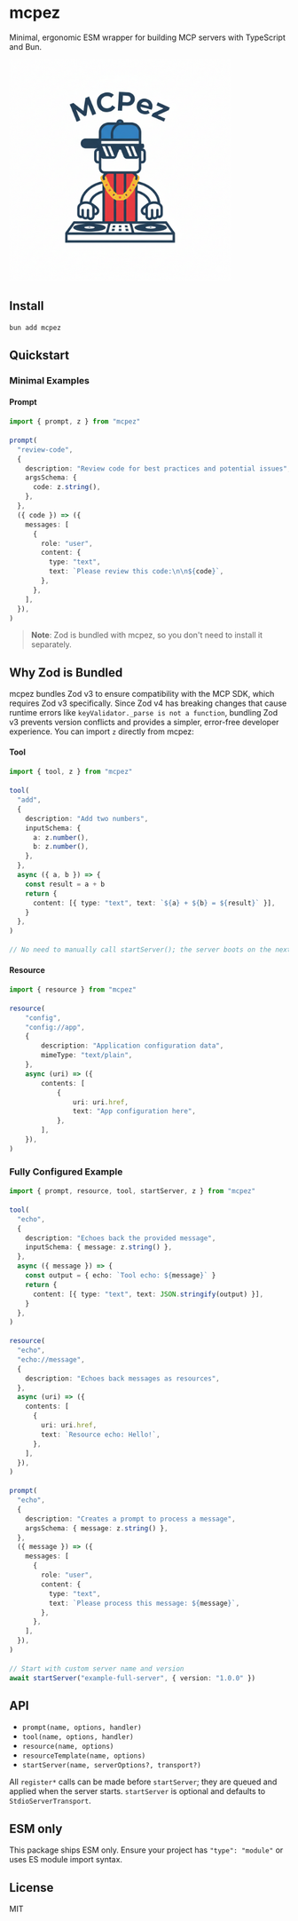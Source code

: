 # mcpez

Minimal, ergonomic ESM wrapper for building MCP servers with TypeScript and Bun.

<img src="./mcpez.png" alt="mcpez" style="max-height: 400px;" />

## Install

```bash
bun add mcpez
```

## Quickstart

### Minimal Examples

#### Prompt

<!-- Source: tests/examples/prompt.poem.ts -->

```ts
import { prompt, z } from "mcpez"

prompt(
  "review-code",
  {
    description: "Review code for best practices and potential issues",
    argsSchema: {
      code: z.string(),
    },
  },
  ({ code }) => ({
    messages: [
      {
        role: "user",
        content: {
          type: "text",
          text: `Please review this code:\n\n${code}`,
        },
      },
    ],
  }),
)
```

> **Note**: Zod is bundled with mcpez, so you don't need to install it separately.

## Why Zod is Bundled

mcpez bundles Zod v3 to ensure compatibility with the MCP SDK, which requires Zod v3 specifically. Since Zod v4 has breaking changes that cause runtime errors like `keyValidator._parse is not a function`, bundling Zod v3 prevents version conflicts and provides a simpler, error-free developer experience. You can import `z` directly from mcpez:

#### Tool

<!-- Source: tests/examples/tool.minimal.ts -->

```ts
import { tool, z } from "mcpez"

tool(
  "add",
  {
    description: "Add two numbers",
    inputSchema: {
      a: z.number(),
      b: z.number(),
    },
  },
  async ({ a, b }) => {
    const result = a + b
    return {
      content: [{ type: "text", text: `${a} + ${b} = ${result}` }],
    }
  },
)

// No need to manually call startServer(); the server boots on the next tick.
```

#### Resource

<!-- Source: tests/examples/resource.minimal.ts -->

```ts
import { resource } from "mcpez"

resource(
    "config",
    "config://app",
    {
        description: "Application configuration data",
        mimeType: "text/plain",
    },
    async (uri) => ({
        contents: [
            {
                uri: uri.href,
                text: "App configuration here",
            },
        ],
    }),
)
```

### Fully Configured Example

<!-- Source: tests/examples/full.server.ts -->

```ts
import { prompt, resource, tool, startServer, z } from "mcpez"

tool(
  "echo",
  {
    description: "Echoes back the provided message",
    inputSchema: { message: z.string() },
  },
  async ({ message }) => {
    const output = { echo: `Tool echo: ${message}` }
    return {
      content: [{ type: "text", text: JSON.stringify(output) }],
    }
  },
)

resource(
  "echo",
  "echo://message",
  {
    description: "Echoes back messages as resources",
  },
  async (uri) => ({
    contents: [
      {
        uri: uri.href,
        text: `Resource echo: Hello!`,
      },
    ],
  }),
)

prompt(
  "echo",
  {
    description: "Creates a prompt to process a message",
    argsSchema: { message: z.string() },
  },
  ({ message }) => ({
    messages: [
      {
        role: "user",
        content: {
          type: "text",
          text: `Please process this message: ${message}`,
        },
      },
    ],
  }),
)

// Start with custom server name and version
await startServer("example-full-server", { version: "1.0.0" })
```

## API

- `prompt(name, options, handler)`
- `tool(name, options, handler)`
- `resource(name, options)`
- `resourceTemplate(name, options)`
- `startServer(name, serverOptions?, transport?)`

All `register*` calls can be made before `startServer`; they are queued and applied
when the server starts. `startServer` is optional and defaults to `StdioServerTransport`.

## ESM only

This package ships ESM only. Ensure your project has `"type": "module"` or uses
ES module import syntax.

## License

MIT

